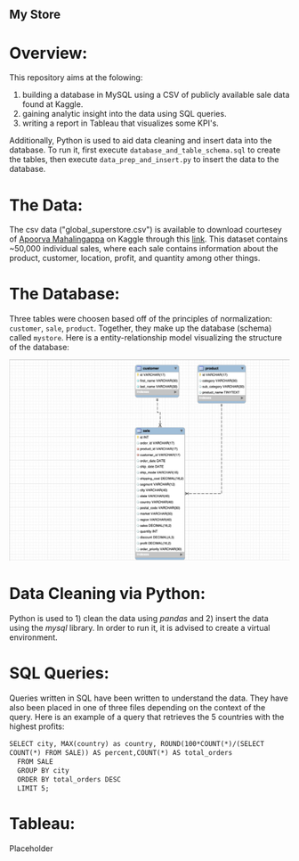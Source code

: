 My Store
-------------
# Overview:
This repository aims at the folowing:
1) building a database in MySQL using a CSV of publicly available sale data found at Kaggle.
2) gaining analytic insight into the data using SQL queries.
3) writing a report in Tableau that visualizes some KPI's. 

Additionally, Python is used to aid data cleaning and insert data into the database. To run it, first execute `database_and_table_schema.sql` to create the tables, then execute `data_prep_and_insert.py` to insert the data to the database.


# The Data:
The csv data ("global_superstore.csv") is available to download courtesey of [Apoorva Mahalingappa](https://www.kaggle.com/apoorvaappz) on Kaggle through this [link](https://www.kaggle.com/datasets/apoorvaappz/global-super-store-dataset). This dataset contains ~50,000 individual sales, where each sale contains information about the product, customer, location, profit, and quantity among other things.


# The Database:
Three tables were choosen based off of the principles of normalization: `customer`, `sale`, `product`. Together, they make up the database (schema) called `mystore`. Here is a entity-relationship model visualizing the structure of the database:

![Alt text](/er_diagram.jpg "Optional title")

# Data Cleaning via Python:
Python is used to 1) clean the data using *pandas* and 2) insert the data using the *mysql* library. In order to run it, it is advised to create a virtual environment.

# SQL Queries:
Queries written in SQL have been written to understand the data. They have also been placed in one of three files depending on the context of the query. Here is an example of a query that retrieves the 5 countries with the highest profits:
```
SELECT city, MAX(country) as country, ROUND(100*COUNT(*)/(SELECT COUNT(*) FROM SALE)) AS percent,COUNT(*) AS total_orders
  FROM SALE
  GROUP BY city
  ORDER BY total_orders DESC
  LIMIT 5;
```

# Tableau:
Placeholder

